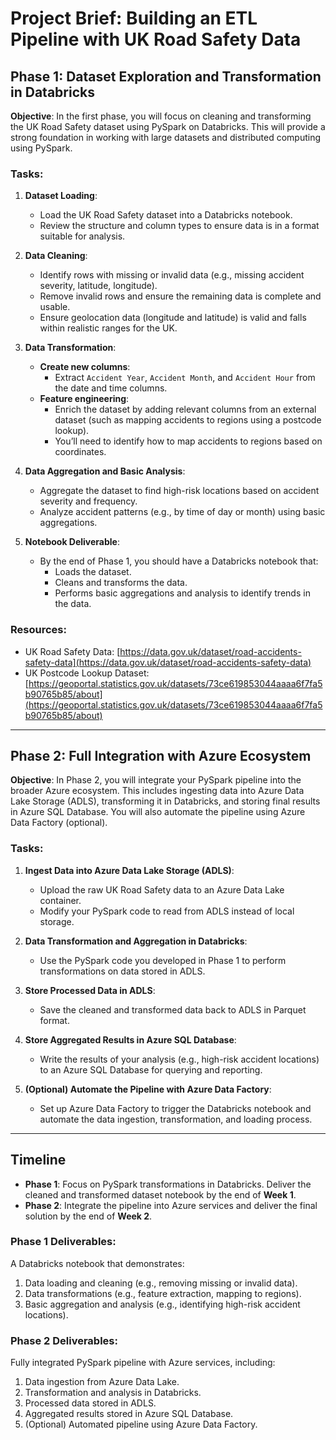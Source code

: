 # Project Brief: Building an ETL Pipeline with UK Road Safety Data

## Phase 1: Dataset Exploration and Transformation in Databricks

**Objective**: In the first phase, you will focus on cleaning and transforming the UK Road Safety dataset using PySpark on Databricks. This will provide a strong foundation in working with large datasets and distributed computing using PySpark.

### **Tasks**:

1. **Dataset Loading**:
   - Load the UK Road Safety dataset into a Databricks notebook.
   - Review the structure and column types to ensure data is in a format suitable for analysis.

2. **Data Cleaning**:
   - Identify rows with missing or invalid data (e.g., missing accident severity, latitude, longitude).
   - Remove invalid rows and ensure the remaining data is complete and usable.
   - Ensure geolocation data (longitude and latitude) is valid and falls within realistic ranges for the UK.

3. **Data Transformation**:
   - **Create new columns**:
     - Extract `Accident Year`, `Accident Month`, and `Accident Hour` from the date and time columns.
   - **Feature engineering**:
     - Enrich the dataset by adding relevant columns from an external dataset (such as mapping accidents to regions using a postcode lookup).
     - You’ll need to identify how to map accidents to regions based on coordinates.

4. **Data Aggregation and Basic Analysis**:
   - Aggregate the dataset to find high-risk locations based on accident severity and frequency.
   - Analyze accident patterns (e.g., by time of day or month) using basic aggregations.

5. **Notebook Deliverable**:
   - By the end of Phase 1, you should have a Databricks notebook that:
     - Loads the dataset.
     - Cleans and transforms the data.
     - Performs basic aggregations and analysis to identify trends in the data.

### **Resources**:
- UK Road Safety Data: [https://data.gov.uk/dataset/road-accidents-safety-data](https://data.gov.uk/dataset/road-accidents-safety-data)
- UK Postcode Lookup Dataset: [https://geoportal.statistics.gov.uk/datasets/73ce619853044aaaa6f7fa5b90765b85/about](https://geoportal.statistics.gov.uk/datasets/73ce619853044aaaa6f7fa5b90765b85/about)

---

## Phase 2: Full Integration with Azure Ecosystem

**Objective**: In Phase 2, you will integrate your PySpark pipeline into the broader Azure ecosystem. This includes ingesting data into Azure Data Lake Storage (ADLS), transforming it in Databricks, and storing final results in Azure SQL Database. You will also automate the pipeline using Azure Data Factory (optional).

### **Tasks**:

1. **Ingest Data into Azure Data Lake Storage (ADLS)**:
   - Upload the raw UK Road Safety data to an Azure Data Lake container.
   - Modify your PySpark code to read from ADLS instead of local storage.

2. **Data Transformation and Aggregation in Databricks**:
   - Use the PySpark code you developed in Phase 1 to perform transformations on data stored in ADLS.

3. **Store Processed Data in ADLS**:
   - Save the cleaned and transformed data back to ADLS in Parquet format.

4. **Store Aggregated Results in Azure SQL Database**:
   - Write the results of your analysis (e.g., high-risk accident locations) to an Azure SQL Database for querying and reporting.

5. **(Optional) Automate the Pipeline with Azure Data Factory**:
   - Set up Azure Data Factory to trigger the Databricks notebook and automate the data ingestion, transformation, and loading process.

---

## **Timeline**

- **Phase 1**: Focus on PySpark transformations in Databricks. Deliver the cleaned and transformed dataset notebook by the end of **Week 1**.
- **Phase 2**: Integrate the pipeline into Azure services and deliver the final solution by the end of **Week 2**.

### **Phase 1 Deliverables**:

A Databricks notebook that demonstrates:

1. Data loading and cleaning (e.g., removing missing or invalid data).
2. Data transformations (e.g., feature extraction, mapping to regions).
3. Basic aggregation and analysis (e.g., identifying high-risk accident locations).

### **Phase 2 Deliverables**:

Fully integrated PySpark pipeline with Azure services, including:

1. Data ingestion from Azure Data Lake.
2. Transformation and analysis in Databricks.
3. Processed data stored in ADLS.
4. Aggregated results stored in Azure SQL Database.
5. (Optional) Automated pipeline using Azure Data Factory.